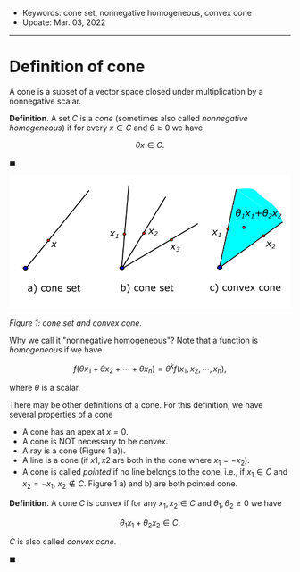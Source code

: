 - Keywords: cone set, nonnegative homogeneous, convex cone
- Update: Mar. 03, 2022

---

# Definition of cone

A cone is a subset of a vector space closed under multiplication by a nonnegative scalar. 

**Definition**. A set $C$ is a *cone* (sometimes also called *nonnegative homogeneous*) if for every $x\in C$ and $\theta\geq0$ we have

$$\theta x\in C.$$

$\blacksquare$

![cone set](../image/2.1-cone_set.png)

*Figure 1: cone set and convex cone.*

Why we call it "nonnegative homogeneous"? Note that a function is *homogeneous* if we have

$$f(\theta x_1+\theta x_2+\cdots+\theta x_n)=\theta^kf(x_1,x_2,\cdots,x_n),$$

where $\theta$ is a scalar.

There may be other definitions of a cone. For this definition, we have several properties of a cone

- A cone has an apex at $x=0$.
- A cone is NOT necessary to be convex.
- A ray is a cone (Figure 1 a)).
- A line is a cone (if $x1,x2$ are both in the cone where $x_1=-x_2$).
- A cone is called *pointed* if no line belongs to the cone, i.e., if $x_1\in C$ and $x_2=-x_1$, $x_2\notin C$. Figure 1 a) and b) are both pointed cone.

**Definition**. A cone $C$ is convex if for any $x_1,x_2\in C$ and $\theta_1,\theta_2\geq0$ we have

$$\theta_1x_1+\theta_2x_2\in C.$$

$C$ is also called *convex cone*.

$\blacksquare$

